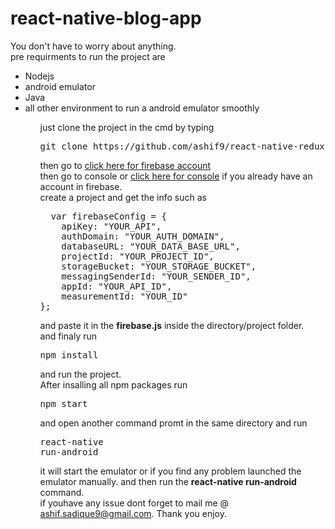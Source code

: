 # react-native-blog-app
You don't have to worry about anything.<br>
pre requirments to run the project are
<ul>
  <li>Nodejs</li>
  <li>android emulator</li>
  <li>Java</li>
  <li>all other environment to run a android emulator smoothly</li>
<ul>
just clone the project in the cmd by typing<br>

<pre>git clone https://github.com/ashif9/react-native-redux-blog-app.git</pre>

then go to <a href="https://firebase.google.com/" targer="_blank">click here for firebase account</a> <br/>
then go to console or <a href="https://console.firebase.google.com/u/0/" targer="_blank">click here for console</a> if you already have an account in firebase.<br>
create a project and get the info such as 
<pre>
  var firebaseConfig = {
    apiKey: "YOUR_API",
    authDomain: "YOUR_AUTH_DOMAIN",
    databaseURL: "YOUR_DATA_BASE_URL",
    projectId: "YOUR_PROJECT_ID",
    storageBucket: "YOUR_STORAGE_BUCKET",
    messagingSenderId: "YOUR_SENDER_ID",
    appId: "YOUR_API_ID",
    measurementId: "YOUR_ID"
};
</pre>
 and paste it in the <b>firebase.js</b> inside the directory/project folder. <br>
 and finaly run <pre>npm install</pre> and run the project.
<br> 
 After insalling all npm packages run  <pre>npm start</pre>  and open another command promt in the same directory and run <pre>react-native run-android</pre>  it will start the emulator or if you find any problem launched the emulator manually. and then run the <b>react-native run-android</b> command. <br>
 if youhave any issue dont forget to mail me @ ashif.sadique9@gmail.com. Thank you enjoy.
